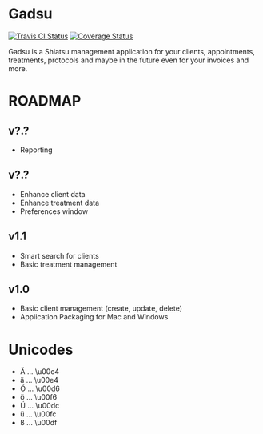 # Gadsu

[![Travis CI Status](https://travis-ci.org/christophpickl/gadsu.svg?branch=master)](https://travis-ci.org/christophpickl/gadsu) [![Coverage Status](https://coveralls.io/repos/github/christophpickl/gadsu/badge.svg?branch=master)](https://coveralls.io/github/christophpickl/gadsu?branch=master)

Gadsu is a Shiatsu management application for your clients, appointments, treatments, protocols and maybe in the future even for your invoices and more.


# ROADMAP

## v?.?

* Reporting

## v?.?

* Enhance client data
* Enhance treatment data
* Preferences window

## v1.1

* Smart search for clients
* Basic treatment management

## v1.0

* Basic client management (create, update, delete)
* Application Packaging for Mac and Windows


# Unicodes

* Ä ... \u00c4
* ä ... \u00e4
* Ö ... \u00d6
* ö ... \u00f6
* Ü ... \u00dc
* ü ... \u00fc
* ß ... \u00df